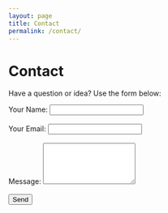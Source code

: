 ```yaml
---
layout: page
title: Contact
permalink: /contact/
---
```


# Contact

Have a question or idea? Use the form below:

<form action="https://formspree.io/f/mdklojyo" method="POST">
  <label>Your Name:
    <input type="text" name="name" required>
  </label><br><br>
  <label>Your Email:
    <input type="email" name="_replyto" required>
  </label><br><br>
  <label>Message:
    <textarea name="message" rows="5" required></textarea>
  </label><br><br>
  <button type="submit">Send</button>
</form>
